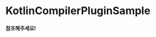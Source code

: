 # KotlinCompilerPluginSample

<h4 link=https://medium.com/@huiung/annotation%EC%9D%84-%EC%9D%B4%EC%9A%A9%ED%95%9C-%EC%BB%B4%ED%8C%8C%EC%9D%BC-%ED%83%80%EC%9E%84-%EC%BD%94%EB%93%9C-%EC%83%9D%EC%84%B1-kotlin-compiler-plugin-2-63ff60689fad>참조해주세요!</h4>
